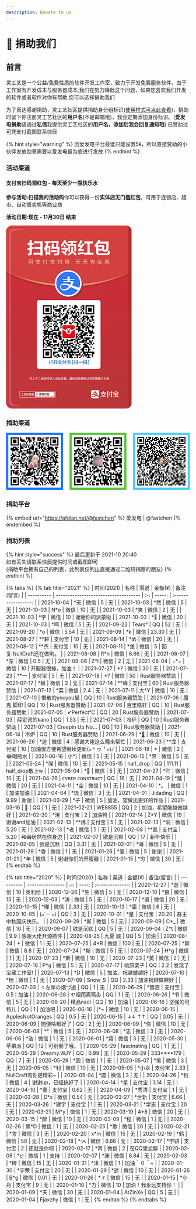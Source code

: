 ```yaml
---
description: Donate to us
---
```

# 📝 捐助我们

## 前言

灵工艺是一个公益/免费性质的软件开发工作室，致力于开发免费服务软件，由于工作室有开发成本与服务器成本,我们在努力降低这个问题，如果您喜欢我们开发的软件或者软件对你有帮助,您可以选择捐助我们

为了表达感谢捐助，灵工艺社区提供捐助身分组标识([使用样式可点此查看](https://nullcraft.org/u/nullcraft))，捐助时留下你注册灵工艺社区的**用户名**(不是邮箱哦)，我会定期添加身份标识。(**爱发电捐助**请通过**私信**我提供灵工艺社区的**用户名，添加后我会回复通知哦**) 已赞助过可凭支付截图联系快辰

{% hint style="warning" %}
因爱发电平台最低只能设置5¥，所以直接赞助的小伙伴发放勋章需要以爱发电最为底进行发放
{% endhint %}

### 活动渠道

#### 支付宝扫码领红包 - 每天至少一瓶快乐水

**参与活动:扫描我的活动码**你可以获得一份**实体店无门槛红包**，可用于连锁店、超市、自动贩卖机等商业商

**活动日期:现在 - 11月30日 结束**

![](<.gitbook/assets/AliPay_Activity (1).png>)

### 捐助渠道

![收款人:快辰](.gitbook/assets/pay_all.png)

### 捐助平台

{% embed url="https://afdian.net/@fastchen" %}
爱发电 | @fastchen
{% endembed %}

### 捐助列表

{% hint style="success" %}
最后更新于 2021-10 20:40\
如有丢失请联系快辰提供时间或截图即可\
(捐助平台拥有自己的列表，此列表仅列出直接通过二维码捐赠的朋友)
{% endhint %}

{% tabs %}
{% tab title="2021" %}
| 时间(2021)   | 名称                                   |  渠道 |  金额(¥) |        备注(留言)       |
| ---------- | ------------------------------------ | :-: | -----: | :-----------------: |
| 2021-10-04 | \*无                                  |  微信 |      5 |          无          |
| 2021-10-03 | \*然                                  |  微信 |      5 |          无          |
| 2021-10-03 | N\*o                                 |  微信 |     10 |          无          |
| 2021-10-03 | \*笑                                  |  微信 |      2 |          无          |
| 2021-10-03 | \*宇                                  |  微信 |     10 |       谢谢你的派蒙啦       |
| 2021-10-03 | \*🍃                                 |  微信 |     20 |          无          |
| 2021-10-03 | \*呵                                  |  微信 |      5 |          无          |
| 2021-09-22 | Tears°                               |  QQ |     52 |          无          |
| 2021-09-20 | \*o                                  |  微信 |   5.54 |          无          |
| 2021-09-09 | \*k                                  |  微信 |  23.30 |          无          |
| 2021-08-27 | \*\*轩                                | 支付宝 |     10 |          无          |
| 2021-08-14 | \*め                                  |  微信 |     20 |          无          |
| 2021-08-12 | \*\*杰                                | 支付宝 |     10 |          无          |
| 2021-08-11 | \*堡                                  |  微信 |      5 |  回复:NullCraft还在做哟。  |
| 2021-08-08 | R\*n                                 |  微信 |   6.66 |          无          |
| 2021-08-07 | \*东                                  |  微信 |    0.5 |          无          |
| 2021-08-06 | Z\*l                                 |  微信 |      2 |          无          |
| 2021-08-04 | =\*=                                 |  微信 |     10 |      开服器很棒，加油！      |
| 2021-07-27 | \*?                                  |  微信 |     30 |          无          |
| 2021-07-23 | \*\*一                                | 支付宝 |      5 |          无          |
| 2021-07-18 | \*?                                  |  微信 |     50 |      Rust服务器赞助      |
| 2021-07-17 | \*枫                                  |  微信 |      2 |          无          |
| 2021-07-14 | \*\*峰                                | 支付宝 |     60 |      Rust服务器赞助      |
| 2021-07-12 | \*菜                                  |  微信 |    2.4 |          无          |
| 2021-07-11 | 大\*Y                                 |  微信 |     10 |          无          |
| 2021-07-10 | 懒散的youyou猫                           |  QQ |     10 |      Rust服务器赞助      |
| 2021-07-06 | 魔鬼 脚印                                |  QQ |     10 |      Rust服务器赞助      |
| 2021-07-06 | 百里皓轩                                 |  QQ |     10 |      Rust服务器赞助      |
| 2021-07-05 | ✔Perfect°C                           |  QQ |     20 |      Rust服务器赞助      |
| 2021-07-03 | 薛定谔的kano                             |  QQ |   1.53 |          无          |
| 2021-07-03 | 冷炉                                   |  QQ |     10 |      Rust服务器赞助      |
| 2021-07-03 | Creepin Up No...                     |  QQ |     10 |      Rust服务器赞助      |
| 2021-06-14 | 冷炉                                   |  QQ |     10 |      Rust服务器赞助      |
| 2021-06-29 | \*[🌟](http://2120159616.lofter.com) |  微信 |     10 |          无          |
| 2021-06-26 | \*迹                                  |  微信 |      4 |      感谢大佬这么晚来帮忙     |
| 2021-06-23 | \*\*龙                                | 支付宝 |     10 | 加油很方便希望继续更新(๑╹ヮ╹๑)ﾉ |
| 2021-06-18 | \*                                   |  微信 |      2 |        😂喝瓶水        |
| 2021-06-16 | 小\*)                                 |  微信 |      5 |          无          |
| 2021-06-15 | \*界                                  |  微信 |      5 |          无          |
| 2021-05-24 | \*强                                  |  微信 |     10 |          无          |
| 2021-05-15 | half_drop                            |  QQ | 111.11 |     half_drop敬上w    |
| 2021-05-04 | \*🤡                                 |  微信 |      5 |          无          |
| 2021-04-27 | \*吖                                  |  微信 |     10 |          无          |
| 2021-04-26 | ᴄʏʙᴇʀ ᴄᴏɴsᴛʀᴜᴄᴛ                      |  QQ |     16 |          无          |
| 2021-04-19 | \*延                                  |  微信 |     20 |          无          |
| 2021-04-11 | \*空                                  |  微信 |     10 |          无          |
| 2021-04-10 | \*。                                  |  微信 |      1 |         加油加油        |
| 2021-04-04 | \*琉                                  |  微信 |      3 |          无          |
| 2021-04-01 | Jidading                             |  QQ |   9.99 |          谢谢         |
| 2021-03-29 | \*子                                  |  微信 |      5 |     加油，望做出更好的作品     |
| 2021-03-16 | 🍜                                   |  QQ |      1 |          无          |
| 2021-02-21 | WE8855                               |  QQ |      2 |      加油，希望能越做越好     |
| 2021-02-20 | \*涛                                  | 支付宝 |      2 |         加油鸭         |
| 2021-02-14 | Z\*Y                                 |  微信 |     19 |       谢谢and加油       |
| 2021-02-13 | \*\*炜                                | 支付宝 |      5 |          无          |
| 2021-02-13 | \*渕                                  |  微信 |   5.20 |          无          |
| 2021-02-13 | \*者                                  |  微信 |      5 |          无          |
| 2021-02-08 | \*\*凯                                | 支付宝 |   5.20 |     ~~和谐~~居然在你身边    |
| 2021-02-07 | 欲是沉默                                 |  QQ |     17 |         新年快乐        |
| 2021-02-05 | 欲是沉默                                 |  QQ |   3.31 |          无          |
| 2021-02-01 | \*哥                                  |  微信 |      5 |          无          |
| 2021-01-29 | \*稥                                  |  微信 |      1 |          无          |
| 2021-01-26 | \*爱                                  |  微信 |      5 |          谢谢         |
| 2021-01-21 | \*年                                  |  微信 |      5 |       谢谢你们的开服器      |
| 2021-01-15 | \*穷                                  |  微信 |     30 |          无          |
{% endtab %}

{% tab title="2020" %}
| 时间(2020)   | 名称               |  渠道 | 金额(¥) |      备注(留言)      |
| ---------- | ---------------- | :-: | ----: | :--------------: |
| 2020-12-27 | \*逝              |  微信 |    10 |        奥利给       |
| 2020-12-26 | \*生              |  微信 |     5 |         无        |
| 2020-12-10 | \*狼              |  微信 |    15 |         无        |
| 2020-12-03 | \*涛              |  微信 |     5 |         无        |
| 2020-10-17 | \*语              |  微信 |    20 |         无        |
| 2020-10-15 | \*喋              |  微信 |  2.33 |         无        |
| 2020-10-13 | \*霜              |  微信 |     6 |         无        |
| 2020-10-05 | (๑˙ー˙๑)          |  QQ |     3 |         无        |
| 2020-10-01 | \*星              | 支付宝 | 20.20 |     群主中秋国庆快乐。    |
| 2020-09-28 | \*斯              |  微信 |     5 |         无        |
| 2020-09-09 | C\*\_            |  微信 |    10 |         无        |
| 2020-09-07 | 欲是沉默             |  QQ |     5 |         无        |
| 2020-09-04 | Z\*t             |  微信 |   9.9 |     感谢大佬开源插件     |
| 2020-08-25 | 九夏 誠             |  QQ |     5 |        加油        |
| 2020-08-24 | \*               |  微信 |     1 |         无        |
| 2020-07-25 | 4\*R             |  微信 |   100 |         无        |
| 2020-07-25 | \*斯              |  微信 |   8.8 |         无        |
| 2020-07-24 | \*斯              |  微信 |     5 |         无        |
| 2020-07-24 | H\*g             |  微信 |     1 |         无        |
| 2020-07-23 | \*斯              |  微信 |    10 |         无        |
| 2020-07-23 | \*英              |  微信 |     2 |         无        |
| 2020-07-18 | P\*g             |  微信 |     5 |         无        |
| 2020-07-17 | 桃原栗子             |  QQ |   2.2 |     发现了宝藏工作室!    |
| 2020-07-13 | \*D              |  微信 |     5 |     加油，祝越做越好     |
| 2020-07-10 | \*杨              |  微信 |     1 |         无        |
| 2020-07-09 | Snow_S           |  QQ |  2.33 |      加油祝越做越好     |
| 2020-07-03 | ヾ左岸の烟づ逝          |  QQ |     1 |         无        |
| 2020-06-29 | \*智涵             | 支付宝 |   0.5 |        加油        |
| 2020-06-28 | ヤ烟雨离殇ゐ           |  QQ |     1 |         无        |
| 2020-06-26 | \*节              |  微信 |     5 |         无        |
| 2020-06-20 | 精品nacl           |  QQ |    10 |        加油        |
| 2020-06-16 | 坚强的可特儿           |  QQ |     1 |        加油吧       |
| 2020-06-16 | (\*\~            |  微信 |    10 |         无        |
| 2020-06-15 | ApplesNotOranges |  QQ |   0.5 |         无        |
| 2020-06-15 | ↓↓ ↑↑            |  QQ |  0.05 |         无        |
| 2020-06-09 | 随便啥都好了           |  QQ |     2 |         无        |
| 2020-06-09 | \*你              |  微信 |    10 |         无        |
| 2020-06-08 | \*⁸              |  微信 |     5 |         无        |
| 2020-06-08 | \*志              |  微信 |     3 |         无        |
| 2020-06-06 | \*浩              |  微信 |     1 |         无        |
| 2020-06-01 | \*霜              |  微信 |     3 |         无        |
| 2020-05-30 | 苹果派              |  QQ |    12 |      可别倒了哦。      |
| 2020-05-29 | fascinating      |  QQ |     1 |         无        |
| 2020-05-29 | Dreamy.WJY       |  QQ |  0.99 |         无        |
| 2020-05-29 | 333\*\*\*\*179   |  QQ |     7 |         无        |
| 2020-05-29 | \*圆              |  微信 |     1 |         无        |
| 2020-05-07 | \*笔              |  微信 |     3 |         无        |
| 2020-05-05 | \*钊              |  微信 |    10 |         无        |
| 2020-05-05 | \*小龙             | 支付宝 |  2.33 | NullCraft有你更精彩\~ |
| 2020-05-04 | \*圆              |  微信 |     3 |         无        |
| 2020-04-26 | \*钊              |  微信 |     4 |    谢谢up，已经搞好了    |
| 2020-04-14 | \*星              | 支付宝 |  3.14 |         无        |
| 2020-04-10 | \*豪              | 支付宝 |  0.62 |         无        |
| 2020-04-09 | \*秀清             | 支付宝 |     1 |         无        |
| 2020-03-28 | D\*x             |  微信 |  0.54 |         无        |
| 2020-03-27 | \*世新             | 支付宝 |  6.66 |         无        |
| 2020-03-26 | \*建宇             | 支付宝 |     1 |         无        |
| 2020-03-21 | \*学志             | 支付宝 |    20 |         无        |
| 2020-03-21 | M\*y             |  微信 |     1 |         无        |
| 2020-03-19 | 4\*8             |  微信 |    20 |         无        |
| 2020-03-15 | \*醉              |  微信 |    10 |         无        |
| 2020-03-09 | \*程              |  微信 |     1 |         无        |
| 2020-02-26 | 黑\*D             |  微信 |     1 |         无        |
| 2020-02-25 | \*歌              |  微信 |    20 |         无        |
| 2020-02-21 | \*言              |  微信 |     3 |         无        |
| 2020-02-20 | x\*m             |  微信 |    15 |         无        |
| 2020-02-19 | \*鹤              |  微信 |    50 |         无        |
| 2020-02-18 | \*ᝰ              |  微信 |  6.66 |         无        |
| 2020-02-17 | \*宇骐             | 支付宝 |     2 |       还就是你呗      |
| 2020-02-17 | \*斉              |  微信 |     2 |      在QQ里尬聊      |
| 2020-02-08 | \*ღ              |  微信 |     1 |        支持        |
| 2020-02-07 | \*渊              |  微信 |  6.84 |         无        |
| 2020-02-03 | \*砖              |  微信 |    15 |         无        |
| 2020-01-31 | \*泽              |  微信 |     1 |      加油＾０＾\~     |
| 2020-01-30 | \*宇荣             | 支付宝 |    20 |         无        |
| 2020-01-29 | \*逝              |  微信 |    10 |         无        |
| 2020-01-26 | B\*g             |  微信 |  0.01 |         无        |
| 2020-01-26 | \*ゞ              |  微信 |    15 |         无        |
| 2020-01-15 | \*小丹             | 支付宝 |     9 |         无        |
| 2020-01-10 | \*力              |  微信 |    10 |    加油！我永远支持你！    |
| 2020-01-09 | \*天              |  微信 |    30 |         无        |
| 2020-01-04 | AtZinXe          |  QQ |     5 |         无        |
| 2020-01-04 | Fjaxzhy          |  微信 |     1 |         无        |
{% endtab %}
{% endtabs %}

